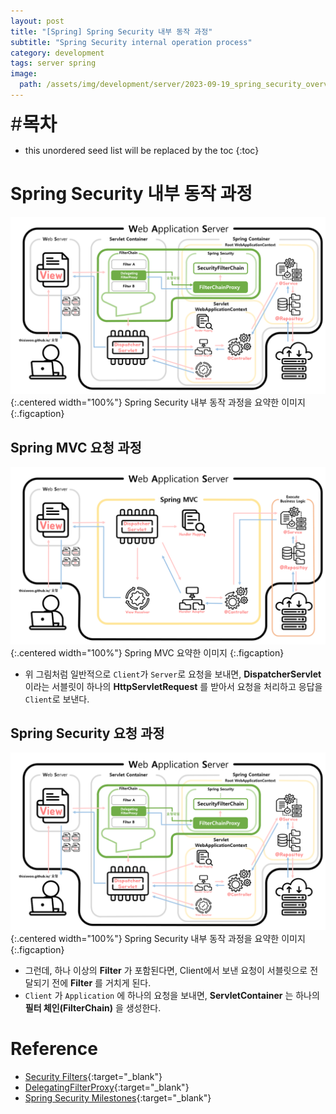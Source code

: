 ```yaml
---
layout: post
title: "[Spring] Spring Security 내부 동작 과정"
subtitle: "Spring Security internal operation process"
category: development
tags: server spring
image:
  path: /assets/img/development/server/2023-09-19_spring_security_overview/spring_security_cover.png
---
```


<span style="font-size:30px;">\#**목차**</span>
* this unordered seed list will be replaced by the toc
{:toc}

# Spring Security 내부 동작 과정
![](/assets/img/development/server/2024-04-30_spring_security_process/springsecurity_architechture.png){:.centered width="100%"}
Spring Security 내부 동작 과정을 요약한 이미지
{:.figcaption}


## Spring MVC 요청 과정
![](/assets/img/development/server/2024-04-30_spring_security_process/springmvc_architechture.png){:.centered width="100%"}
Spring MVC 요약한 이미지
{:.figcaption}

- 위 그림처럼 일반적으로 `Client`가 `Server`로 요청을 보내면, **DispatcherServlet** 이라는 서블릿이 하나의 **HttpServletRequest** 를 받아서 요청을 처리하고 응답을 `Client`로 보낸다.

[//]: # (Continue with [[Spring] Spring MVC]&#40;./2023-07-04-junit5-annotations-frequently-used.md&#41;{:.heading.flip-title})
[//]: # ({:.read-more})

## Spring Security 요청 과정
![](/assets/img/development/server/2024-04-30_spring_security_process/springsecurity_architechture.png){:.centered width="100%"}
Spring Security 내부 동작 과정을 요약한 이미지
{:.figcaption}

- 그런데, 하나 이상의 **Filter** 가 포함된다면, Client에서 보낸 요청이 서블릿으로 전달되기 전에 **Filter** 를 거치게 된다.
- `Client` 가 `Application` 에 하나의 요청을 보내면, **ServletContainer** 는 하나의 **필터 체인(FilterChain)** 을 생성한다.



# Reference
- [Security Filters](https://docs.spring.io/spring-security/reference/servlet/architecture.html#servlet-security-filters){:target="_blank"}
- [DelegatingFilterProxy](https://docs.spring.io/spring-security/reference/servlet/architecture.html#servlet-delegatingfilterproxy){:target="_blank"}
- [Spring Security Milestones](https://github.com/spring-projects/spring-security/milestones){:target="_blank"}

















